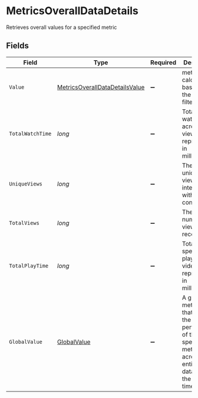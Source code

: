 # MetricsOverallDataDetails

Retrieves overall values for a specified metric


## Fields

| Field                                                                                                                                 | Type                                                                                                                                  | Required                                                                                                                              | Description                                                                                                                           | Example                                                                                                                               |
| ------------------------------------------------------------------------------------------------------------------------------------- | ------------------------------------------------------------------------------------------------------------------------------------- | ------------------------------------------------------------------------------------------------------------------------------------- | ------------------------------------------------------------------------------------------------------------------------------------- | ------------------------------------------------------------------------------------------------------------------------------------- |
| `Value`                                                                                                                               | [MetricsOverallDataDetailsValue](../../Models/Components/MetricsOverallDataDetailsValue.md)                                           | :heavy_minus_sign:                                                                                                                    | metric value calculated based on the applied filters.                                                                                 | 0.740365072855583                                                                                                                     |
| `TotalWatchTime`                                                                                                                      | *long*                                                                                                                                | :heavy_minus_sign:                                                                                                                    | Total time watched across all views, represented in milliseconds.                                                                     | 59534302                                                                                                                              |
| `UniqueViews`                                                                                                                         | *long*                                                                                                                                | :heavy_minus_sign:                                                                                                                    | The count of unique viewers who interacted with the content.                                                                          | 44                                                                                                                                    |
| `TotalViews`                                                                                                                          | *long*                                                                                                                                | :heavy_minus_sign:                                                                                                                    | The total number of views recorded.                                                                                                   | 195                                                                                                                                   |
| `TotalPlayTime`                                                                                                                       | *long*                                                                                                                                | :heavy_minus_sign:                                                                                                                    | Total time spent playing the video, represented in milliseconds.                                                                      | 24729470                                                                                                                              |
| `GlobalValue`                                                                                                                         | [GlobalValue](../../Models/Components/GlobalValue.md)                                                                                 | :heavy_minus_sign:                                                                                                                    | A global metric value that reflects the overall performance of the specified metric across the entire dataset for the given timespan. | 0.740365072855583                                                                                                                     |